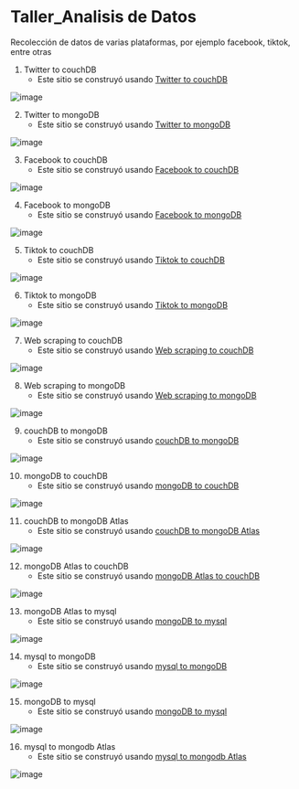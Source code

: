 # Taller_Analisis de Datos
Recolección de datos de varias plataformas, por ejemplo facebook, tiktok, entre otras

1. Twitter to couchDB
    - Este sitio se construyó usando [Twitter to couchDB](https://github.com/Miguel-EMC/Taller_Analisis-de-Datos/blob/main/02_twitter%20a%20mongoDB.ipynb/)
 
  ![image](https://user-images.githubusercontent.com/74844624/153785131-3195f757-7466-456a-be39-4dcb9fe97128.png)

2. Twitter to mongoDB
    - Este sitio se construyó usando [Twitter to mongoDB](https://github.com/Miguel-EMC/Taller_Analisis-de-Datos/blob/main/02_twitter%20a%20mongoDB.ipynb/)
    
  ![image](https://user-images.githubusercontent.com/74844624/153785077-55d2dfe3-165b-473a-ad51-56a0b17b36fc.png)

3. Facebook to couchDB
    - Este sitio se construyó usando [Facebook to couchDB](https://github.com/Miguel-EMC/Taller_Analisis-de-Datos/blob/main/02_twitter%20a%20mongoDB.ipynb/)

  ![image](https://user-images.githubusercontent.com/74844624/153785195-2b35f021-5982-4b32-9bd9-f3b78259ccf4.png)

4. Facebook to mongoDB
    - Este sitio se construyó usando [Facebook to mongoDB](https://github.com/Miguel-EMC/Taller_Analisis-de-Datos/blob/main/02_twitter%20a%20mongoDB.ipynb/)
   
  ![image](https://user-images.githubusercontent.com/74844624/153785239-266c4eed-b3e2-4493-94a8-60bf1aae583c.png)

5. Tiktok to couchDB
    - Este sitio se construyó usando [Tiktok to couchDB](https://github.com/Miguel-EMC/Taller_Analisis-de-Datos/blob/main/02_twitter%20a%20mongoDB.ipynb/)

  ![image](https://user-images.githubusercontent.com/74844624/153785395-c7ace4f2-bb3d-4155-bb5d-3dc5ea691605.png)

6. Tiktok to mongoDB
    - Este sitio se construyó usando [Tiktok to mongoDB](https://github.com/Miguel-EMC/Taller_Analisis-de-Datos/blob/main/02_twitter%20a%20mongoDB.ipynb/)

  ![image](https://user-images.githubusercontent.com/74844624/153785368-0b857119-8c95-45f4-8e66-f564bb04926d.png)

7. Web scraping to couchDB
    - Este sitio se construyó usando [Web scraping to couchDB](https://github.com/Miguel-EMC/Taller_Analisis-de-Datos/blob/main/02_twitter%20a%20mongoDB.ipynb/)

  ![image](https://user-images.githubusercontent.com/74844624/153785507-e9a670e1-a6f3-4cbb-81a0-b62917a4d8f1.png)

8. Web scraping to mongoDB
    - Este sitio se construyó usando [Web scraping to mongoDB](https://github.com/Miguel-EMC/Taller_Analisis-de-Datos/blob/main/02_twitter%20a%20mongoDB.ipynb/)

  ![image](https://user-images.githubusercontent.com/74844624/153785522-639ca9ea-fd52-4a95-8493-b0200aaf2914.png)

9. couchDB to mongoDB
    - Este sitio se construyó usando [couchDB to mongoDB](https://github.com/Miguel-EMC/Taller_Analisis-de-Datos/blob/main/02_twitter%20a%20mongoDB.ipynb/)

  ![image](https://user-images.githubusercontent.com/74844624/153785552-340d18f5-aad9-4e40-a227-85c350bcdf7f.png)

10. mongoDB to couchDB
    - Este sitio se construyó usando [mongoDB to couchDB](https://github.com/Miguel-EMC/Taller_Analisis-de-Datos/blob/main/02_twitter%20a%20mongoDB.ipynb/)
 
  ![image](https://user-images.githubusercontent.com/74844624/153785603-94aaac09-c0c9-44d3-a8c0-b220dd0e5e72.png)

11. couchDB to mongoDB Atlas
    - Este sitio se construyó usando [couchDB to mongoDB Atlas](https://github.com/Miguel-EMC/Taller_Analisis-de-Datos/blob/main/02_twitter%20a%20mongoDB.ipynb/)
 
  ![image](https://user-images.githubusercontent.com/74844624/153785783-bff15b9e-409a-4929-95e1-e0afd536d495.png)

12. mongoDB Atlas to couchDB
    - Este sitio se construyó usando [mongoDB Atlas to couchDB](https://github.com/Miguel-EMC/Taller_Analisis-de-Datos/blob/main/02_twitter%20a%20mongoDB.ipynb/)
 
  ![image](https://user-images.githubusercontent.com/74844624/153785689-dd999597-68c3-487d-b2ab-257dd1bde15a.png)

13. mongoDB Atlas to mysql
    - Este sitio se construyó usando [mongoDB to mysql](https://github.com/Miguel-EMC/Taller_Analisis-de-Datos/blob/main/02_twitter%20a%20mongoDB.ipynb/)

  ![image](https://user-images.githubusercontent.com/74844624/153786142-ad6130a9-3565-4dc6-8c53-1fdff61b88ac.png)

14. mysql to mongoDB
    - Este sitio se construyó usando [mysql to mongoDB](https://github.com/Miguel-EMC/Taller_Analisis-de-Datos/blob/main/02_twitter%20a%20mongoDB.ipynb/)

  ![image](https://user-images.githubusercontent.com/74844624/153785930-c7d9d26e-7ba9-4d91-b32c-1ccf7ef79b29.png)

15. mongoDB to mysql
    - Este sitio se construyó usando [mongoDB to mysql](https://github.com/Miguel-EMC/Taller_Analisis-de-Datos/blob/main/02_twitter%20a%20mongoDB.ipynb/)
   
  ![image](https://user-images.githubusercontent.com/74844624/153786006-29d49b81-d75d-4c8e-9d95-dbd6330f67e0.png)

16. mysql to mongodb Atlas
    - Este sitio se construyó usando [mysql to mongodb Atlas](https://github.com/Miguel-EMC/Taller_Analisis-de-Datos/blob/main/02_twitter%20a%20mongoDB.ipynb/)

  ![image](https://user-images.githubusercontent.com/74844624/153786049-f2ae334d-4606-46dc-a78c-69aa96ff5500.png)

